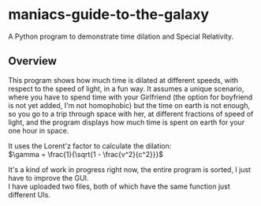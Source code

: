 # maniacs-guide-to-the-galaxy
A Python program to demonstrate time dilation and Special Relativity.

## Overview
This program shows how much time is dilated at different speeds, with respect to the speed of light, in a fun way. It assumes a unique scenario, where you have to spend time with your Girlfriend (the option for boyfriend is not yet added, I'm not homophobic) but the time on earth is not enough, so you go to a trip through space with her, at different fractions of speed of light, and the program displays how much time is spent on earth for your one hour in space.<br/>

It uses the Lorent'z factor to calculate the dilation:<br/>
$\gamma = \frac{1}{\sqrt{1 - \frac{v^2}{c^2}}}$

It's a kind of work in progress right now, the entire program is sorted, I just have to improve the GUI.<br/>
I have uploaded two files, both of which have the same function just different UIs.
